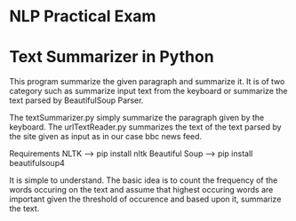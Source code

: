 # NLP Practical Exam
# Text Summarizer in Python
This program summarize the given paragraph and summarize it. It is of two category such as summarize input text from the keyboard or summarize the text parsed by BeautifulSoup Parser.

The textSummarizer.py simply summarize the paragraph given by the keyboard. The urlTextReader.py summarizes the text of the text parsed by the site given as input as in our case bbc news feed.

Requirements
NLTK --> pip install nltk
Beautiful Soup --> pip install beautifulsoup4

It is simple to understand. The basic idea is to count the frequency of the words occuring on the text and assume that highest occuring words are important given the threshold of occurence and based upon it, summarize the text.
